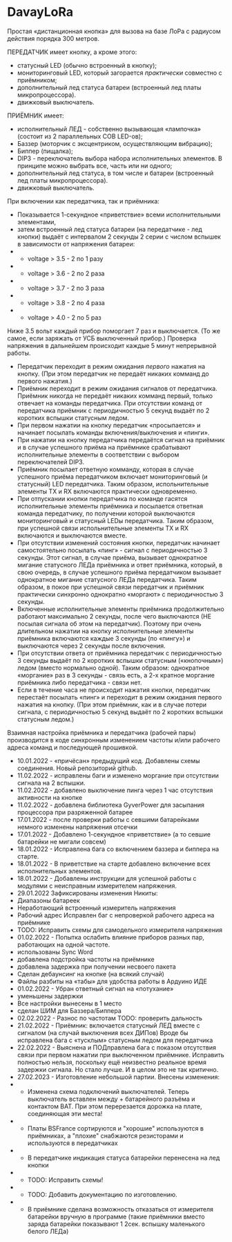 # DavayLoRa

Простая «дистанционная кнопка» для вызова на базе ЛоРа с радиусом действия порядка 300 метров.

ПЕРЕДАТЧИК имеет кнопку, а кроме этого: 
- статусный LED (обычно встроенный в кнопку);
- мониторинговый LED, который загорается _практически_ совместно с приёмником;
- дополнительный лед статуса батареи (встроенный лед платы микропроцессора).
- движковый выключатель. 

ПРИЁМНИК имеет:
- исполнительный ЛЕД - собственно вызывающая «лампочка» (состоит из 2 параллельных COB LED-ов);
- Баззер (моторчик с эксцентриком, осуществляющим вибрацию);
- Биппер (пищалка);
- DIP3 - переключатель выбора набора исполнительных элементов. В принципе можно выбрать все, часть или ни одного;
- дополнительный лед статуса, в том числе и батареи (встроенный лед платы микропроцессора).
- движковый выключатель. 

При включении как передатчика, так и приёмника:
- Показывается 1-секундное «приветствие» всеми исполнительными элементами, 
- затем встроенный лед статуса батареи (на передатчике - лед кнопки) выдаёт с интервалом 2 секунды 2 серии с числом вспышек в зависимости от напряжения батареи:
- - voltage > 3.5 - 2 по 1 разу
- - voltage > 3.6 - 2 по 2 раза
- - voltage > 3.7 - 2 по 3 раза
- - voltage > 3.8 - 2 по 4 раза
- - voltage > 4.0 - 2 по 5 раз

Ниже 3.5 вольт каждый прибор поморгает 7 раз и выключается. 
(То же самое, если заряжать от УСБ выключенный прибор.)
Проверка напряжения в дальнейшем происходит каждые 5 минут непрерывной работы.

- Передатчик переходит в режим ожидания _первого_ нажатия на кнопку.
(При этом передатчик не передаёт никаких комманд до первого нажатия.)
- Приёмник переходит в режим ожидания сигналов от передатчика. 
Приёмник никогда не передаёт никаких комманд первый, только отвечает на команды передатчика.
При отсутствии команд от передатчика приёмник с периодичностью 5 секунд выдаёт по 2 коротких вспышки статусным ледом.
- При первом нажатии на кнопку передатчик «просыпается» и начинает посылать команды включения/выключения и «пинги».
- При нажатии на кнопку передатчика передаётся сигнал на приёмник и в случае успешного приёма на приёмнике
срабатывают исполнительные элементы в соответствии с выбором переключателей DIP3. 
- Приёмник посылает ответную комманду, которая в случае успешного приёма передатчиком включает мониторинговый (и статусный) LED передатчика.
Таким образом, испольнительные элементы TX и RX включаются практически одновременно.
- При отпускании кнопки передатчика по команде гасятся исполнительные элементы приёмника и посылается ответная команда
передатчику, по получении которой выключаются мониторинговый и статусный LEDы передатчика.
Таким образом, при успешной связи испольнительные элементы TX и RX включаются и выключаются вместе.
- При отсутствии изменений состояния кнопки, передатчик начинает самостоятельно посылать «пинг» - сигнал с периодичностью 3 секунды.
Этот сигнал, в случае приёма, вызывает однократное мигание статусного ЛЕДа приёмника и ответ приёмника,
который, в свою очередь, в случае успешного приёма передатчиком вызывает однократное мигание статусного ЛЕДа передатчика.
Таким образом, в покое при успешной связи передатчик и приёмник практически синхронно однократно «моргают» с 
периодичностью 3 секунды.
- Включенные исполнительные элементы приёмника продолжительно работают максимально 2 секунды, после чего выключаются
(НЕ посылая сигнала об этом на передатчик). Поэтому при очень длительном нажатии на кнопку исполнительные 
элементы приёмника включаются каждые 3 секунды (по «пингу») и выключаются через 2 секунды после включения.
- При отсутствии ответа от приёмника передатчик с периодичностью 3 секунды выдаёт по 2 коротких вспышки статусным («кнопочным») ледом
(вместо нормально одной).
Таким образом: однократное «моргание» раз в 3 секунды - связь есть, а 2-х кратное моргание приёмника либо передатчика - связи нет.
- Если в течение часа не происходит нажатия кнопки, передатчик перестаёт посылать «пинг» и переходит в режим ожидания первого нажатия на кнопку.
(При этом приёмник, как и в случае потери сигнала, с периодичностью 5 секунд выдаёт по 2 коротких вспышки статусным ледом.)  

Взаимная настройка приёмника и передатчика (рабочей пары) производится в коде синхронным изменением частоты и/или рабочего адреса команд и последующей прошивкой. 


- 10.01.2022  - 	«причёсан» предыдущий код. Добавлены схемы соединения. Новый репозиторий github.
- 11.02.2022	-	исправлены баги и изменено моргание при отсутствии сигнала на 2 вспышки. 
- 11.02.2022	-	добавлено выключение пинга через 1 час отсутствия активности на кнопке
- 11.02.2022	-	добавлена библиотека GyverPower для засыпания процессора при разряженной батарее
- 17.01.2022	-	после проверки работы с севшими батарейками немного изменены напряжения отсечки
- 17.01.2022	-	Добавлено 1-секундное «приветствие» (а то севшие батарейки не мигали совсем)
- 18.01.2022	-	Исправлена бага со включением баззера и биппера на старте.
- 18.01.2022	-	В приветствие на старте добавлено включение всех исполнительных элементов.
- 18.01.2022	-	Добавлены инструкции для успешной работы с модулями с неисправным измерителем напряжения.
- 29.01.2022 Зафиксированы изменения Никиты:
- Диапазоны батареек
- Неработающий встроенный измеритель напряжения
- Рабочий адрес
Исправлен баг с непроверкой рабочего адреса на приёмнике
- TODO: Исправить схемы для самодельного измерителя напряжения
- 01.02.2022 - Попытка ослабить влияние приборов разных пар, работающих на одной частоте.
- использованы Sync Word
- добавлена подстройка частоты на приёмнике
- добавлена задержка при получении несвоего пакета
- Сделан дебаунсинг на кнопке (на всякий случай)
- Файлы разбиты на «табы» для удобства работы в Ардуино ИДЕ
- 01.02.2022  - Убран ответный сигнал на «потухание»
- уменьшены задержки
- Все настройки вынесены в 1 место
- сделан ШИМ для Баззера/Биппера
- 02.02.2022 - Разнос по частотам
TODO: проверить дальность
- 21.02.2022 - Приёмник: включается статусный ЛЕД вместе с сигналом (на случай выключения всех ДИПов)
Вроде бы исправлена бага с «тусклым» статусным ледом для передатчика
- 22.02.2022 - Выяснена и ПОДправлена бага с показом отсутствия связи при первом нажатии при выключенном приёмнике. Исправить полностью нельзя, поскольку ещё неизвестно реальное время задержки сигнала. Но стало лучше. И в целом это не так критично.
- 27.02.2023 - Изготовление небольшой партии. Внесены изменения:
- - Изменена схема подключений выключателей. Теперь выключатель вставлен между + батарейного разъёма и контактом BAT. При этом
перерезается дорожка на плате, соединяющая эти места!
- - Платы BSFrance сортируются и "хорошие" используются в приёмниках, а "плохие" снабжаются резисторами и используются в передатчиках
- - В передатчике индикация статуса батарейки перенесена на лед кнопки
- - TODO: Исправить схемы!
- - TODO: Добавить документацию по изготовлению.
- -  В приёмнике сделана возможность отказаться от измерителя батарейки вручную в программе (такие приёмники вместо заряда батарейки показывают 1 2сек. вспышку маленького белого ЛЕДа)

				